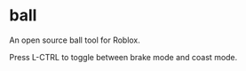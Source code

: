 # ball

An open source ball tool for Roblox.

Press L-CTRL to toggle between brake mode and coast mode.
